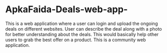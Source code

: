 # ApkaFaida-Deals-web-app-
This is a web application where a user can login and upload the ongoing deals on different websites. User can describe the deal along with a photo for better understanding about the deals.
This would basically help other users to grab the best offer on a product. This is a community web application.
